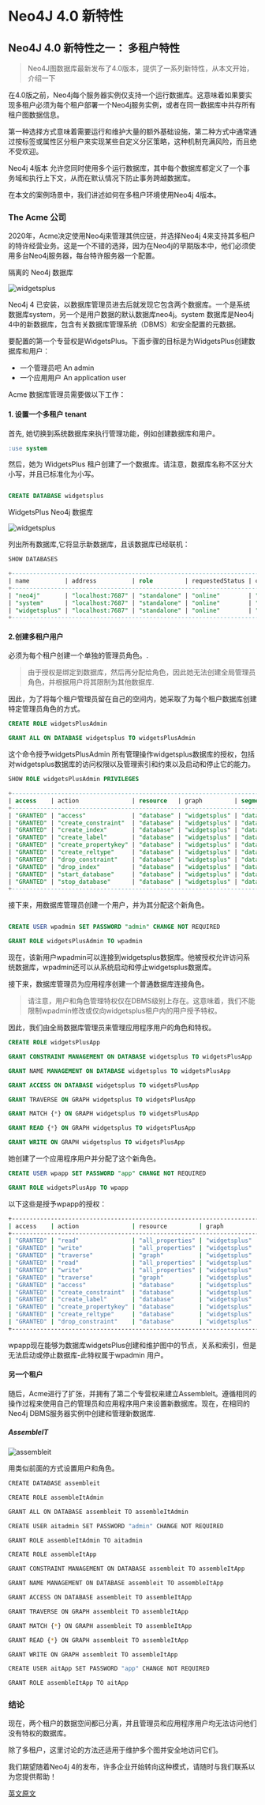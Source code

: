 # Neo4J 4.0 新特性

## Neo4J 4.0 新特性之一： 多租户特性

> Neo4J图数据库最新发布了4.0版本，提供了一系列新特性，从本文开始，介绍一下

在4.0版之前，Neo4j每个服务器实例仅支持一个运行数据库。这意味着如果要实现多租户必须为每个租户部署一个Neo4j服务实例，或者在同一数据库中共存所有租户图数据信息。

第一种选择方式意味着需要运行和维护大量的额外基础设施，第二种方式中通常通过按标签或属性区分租户来实现某些自定义分区策略，这种机制充满风险，而且绝不受欢迎。

Neo4j 4版本 允许您同时使用多个运行数据库，其中每个数据库都定义了一个事务域和执行上下文，从而在默认情况下防止事务跨越数据库。

在本文的案例场景中，我们讲述如何在多租户环境使用Neo4j 4版本。

### The Acme 公司

2020年，Acme决定使用Neo4j来管理其供应链，并选择Neo4j 4来支持其多租户的特许经营业务。这是一个不错的选择，因为在Neo4j的早期版本中，他们必须使用多台Neo4j服务器，每台特许服务器一个配置。

隔离的 Neo4j 数据库

![widgetsplus](https://graphaware.com/assets/multitenancy/multi-tenancy-neo4j-4-clr.png)

Neo4j 4 已安装，以数据库管理员进去后就发现它包含两个数据库。一个是系统数据库system，另一个是用户数据的默认数据库neo4j。system 数据库是Neo4j 4中的新数据库，包含有关数据库管理系统（DBMS）和安全配置的元数据。

要配置的第一个专营权是WidgetsPlus。下面步骤的目标是为WidgetsPlus创建数据库和用户：

- 一个管理员吧 An admin
- 一个应用用户 An application user

Acme 数据库管理员需要做以下工作：

#### 1. 设置一个多租户 tenant

首先, 她切换到系统数据库来执行管理功能，例如创建数据库和用户。

``` SQL
:use system
```

然后，她为 WidgetsPlus 租户创建了一个数据库。请注意，数据库名称不区分大小写，并且已标准化为小写。

``` SQL

CREATE DATABASE widgetsplus

```

WidgetsPlus Neo4j 数据库

![widgetsplus](https://graphaware.com/assets/multitenancy/widgetsplus.png)

列出所有数据库,它将显示新数据库，且该数据库已经联机：

``` SQL
SHOW DATABASES

+-----------------------------------------------------------------------------------------------------+
| name          | address          | role         | requestedStatus | currentStatus | error | default |
+-----------------------------------------------------------------------------------------------------+
| "neo4j"       | "localhost:7687" | "standalone" | "online"        | "online"      | ""    | TRUE    |
| "system"      | "localhost:7687" | "standalone" | "online"        | "online"      | ""    | FALSE   |
| "widgetsplus" | "localhost:7687" | "standalone" | "online"        | "online"      | ""    | FALSE   |
+-----------------------------------------------------------------------------------------------------+

```

#### 2.创建多租户用户

必须为每个租户创建一个单独的管理员角色。.

> 由于授权是绑定到数据库，然后再分配给角色，因此她无法创建全局管理员角色，并根据用户将其限制为其他数据库.

因此，为了将每个租户管理员留在自己的空间内，她采取了为每个租户数据库创建特定管理员角色的方式。

``` SQL
CREATE ROLE widgetsPlusAdmin

GRANT ALL ON DATABASE widgetsplus TO widgetsPlusAdmin
```

这个命令授予widgetsPlusAdmin 所有管理操作widgetsplus数据库的授权，包括对widgetsplus数据库的访问权限以及管理索引和约束以及启动和停止它的能力。

``` SQL
SHOW ROLE widgetsPlusAdmin PRIVILEGES

+-------------------------------------------------------------------------------------------------+
| access    | action               | resource   | graph         | segment    | role               |
+-------------------------------------------------------------------------------------------------+
| "GRANTED" | "access"             | "database" | "widgetsplus" | "database" | "widgetsPlusAdmin" |
| "GRANTED" | "create_constraint"  | "database" | "widgetsplus" | "database" | "widgetsPlusAdmin" |
| "GRANTED" | "create_index"       | "database" | "widgetsplus" | "database" | "widgetsPlusAdmin" |
| "GRANTED" | "create_label"       | "database" | "widgetsplus" | "database" | "widgetsPlusAdmin" |
| "GRANTED" | "create_propertykey" | "database" | "widgetsplus" | "database" | "widgetsPlusAdmin" |
| "GRANTED" | "create_reltype"     | "database" | "widgetsplus" | "database" | "widgetsPlusAdmin" |
| "GRANTED" | "drop_constraint"    | "database" | "widgetsplus" | "database" | "widgetsPlusAdmin" |
| "GRANTED" | "drop_index"         | "database" | "widgetsplus" | "database" | "widgetsPlusAdmin" |
| "GRANTED" | "start_database"     | "database" | "widgetsplus" | "database" | "widgetsPlusAdmin" |
| "GRANTED" | "stop_database"      | "database" | "widgetsplus" | "database" | "widgetsPlusAdmin" |
+-------------------------------------------------------------------------------------------------+

```

接下来，用数据库管理员创建一个用户，并为其分配这个新角色。

``` SQL

CREATE USER wpadmin SET PASSWORD "admin" CHANGE NOT REQUIRED

GRANT ROLE widgetsPlusAdmin TO wpadmin

```

现在，该新用户wpadmin可以连接到widgetsplus数据库。他被授权允许访问系统数据库，wpadmin还可以从系统启动和停止widgetsplus数据库。

接下来，数据库管理员为应用程序创建一个普通数据库连接角色。

> 请注意，用户和角色管理特权仅在DBMS级别上存在。这意味着，我们不能限制wpadmin修改或仅向widgetsplus租户内的用户授予特权。

因此，我们由全局数据库管理员来管理应用程序用户的角色和特权。

``` SQL
CREATE ROLE widgetsPlusApp

GRANT CONSTRAINT MANAGEMENT ON DATABASE widgetsplus TO widgetsPlusApp

GRANT NAME MANAGEMENT ON DATABASE widgetsplus TO widgetsPlusApp

GRANT ACCESS ON DATABASE widgetsplus TO widgetsPlusApp

GRANT TRAVERSE ON GRAPH widgetsplus TO widgetsPlusApp

GRANT MATCH {*} ON GRAPH widgetsplus TO widgetsPlusApp

GRANT READ {*} ON GRAPH widgetsplus TO widgetsPlusApp

GRANT WRITE ON GRAPH widgetsplus TO widgetsPlusApp
```

她创建了一个应用程序用户并分配了这个新角色。

``` SQL
CREATE USER wpapp SET PASSWORD "app" CHANGE NOT REQUIRED

GRANT ROLE widgetsPlusApp TO wpapp

```

以下这些是授予wpapp的授权：

``` bash
+----------------------------------------------------------------------------------------------------------------------+
| access    | action               | resource         | graph         | segment           | role             | user    |
+----------------------------------------------------------------------------------------------------------------------+
| "GRANTED" | "read"               | "all_properties" | "widgetsplus" | "NODE(*)"         | "widgetsPlusApp" | "wpapp" |
| "GRANTED" | "write"              | "all_properties" | "widgetsplus" | "NODE(*)"         | "widgetsPlusApp" | "wpapp" |
| "GRANTED" | "traverse"           | "graph"          | "widgetsplus" | "NODE(*)"         | "widgetsPlusApp" | "wpapp" |
| "GRANTED" | "read"               | "all_properties" | "widgetsplus" | "RELATIONSHIP(*)" | "widgetsPlusApp" | "wpapp" |
| "GRANTED" | "write"              | "all_properties" | "widgetsplus" | "RELATIONSHIP(*)" | "widgetsPlusApp" | "wpapp" |
| "GRANTED" | "traverse"           | "graph"          | "widgetsplus" | "RELATIONSHIP(*)" | "widgetsPlusApp" | "wpapp" |
| "GRANTED" | "access"             | "database"       | "widgetsplus" | "database"        | "widgetsPlusApp" | "wpapp" |
| "GRANTED" | "create_constraint"  | "database"       | "widgetsplus" | "database"        | "widgetsPlusApp" | "wpapp" |
| "GRANTED" | "create_label"       | "database"       | "widgetsplus" | "database"        | "widgetsPlusApp" | "wpapp" |
| "GRANTED" | "create_propertykey" | "database"       | "widgetsplus" | "database"        | "widgetsPlusApp" | "wpapp" |
| "GRANTED" | "create_reltype"     | "database"       | "widgetsplus" | "database"        | "widgetsPlusApp" | "wpapp" |
| "GRANTED" | "drop_constraint"    | "database"       | "widgetsplus" | "database"        | "widgetsPlusApp" | "wpapp" |
+----------------------------------------------------------------------------------------------------------------------+

```

wpapp现在能够为数据库widgetsPlus创建和维护图中的节点，关系和索引，但是无法启动或停止数据库-此特权属于wpadmin 用户。

#### 另一个租户

随后，Acme进行了扩张，并拥有了第二个专营权来建立AssembleIt。遵循相同的操作过程来使用自己的管理员和应用程序用户来设置新数据库。现在，在相同的Neo4j DBMS服务器实例中创建和管理新数据库.

##### AssembleIT

![assembleit](https://graphaware.com/assets/multitenancy/assembleit.png)

用类似前面的方式设置用户和角色。

``` bash
CREATE DATABASE assembleit

CREATE ROLE assembleItAdmin

GRANT ALL ON DATABASE assembleit TO assembleItAdmin

CREATE USER aitadmin SET PASSWORD "admin" CHANGE NOT REQUIRED

GRANT ROLE assembleItAdmin TO aitadmin

CREATE ROLE assembleItApp

GRANT CONSTRAINT MANAGEMENT ON DATABASE assembleit TO assembleItApp

GRANT NAME MANAGEMENT ON DATABASE assembleit TO assembleItApp

GRANT ACCESS ON DATABASE assembleit TO assembleItApp

GRANT TRAVERSE ON GRAPH assembleit TO assembleItApp

GRANT MATCH {*} ON GRAPH assembleit TO assembleItApp

GRANT READ {*} ON GRAPH assembleit TO assembleItApp

GRANT WRITE ON GRAPH assembleit TO assembleItApp

CREATE USER aitApp SET PASSWORD "app" CHANGE NOT REQUIRED

GRANT ROLE assembleItApp TO aitApp

```

### 结论

现在，两个租户的数据空间都已分离，并且管理员和应用程序用户均无法访问他们没有特权的数据库。

除了多租户，这里讨论的方法还适用于维护多个图并安全地访问它们。

我们期望随着Neo4j 4的发布，许多企业开始转向这种模式，请随时与我们联系以为您提供帮助！

[英文原文](https://graphaware.com/neo4j/2020/02/06/multi-tenancy-neo4j.html)
